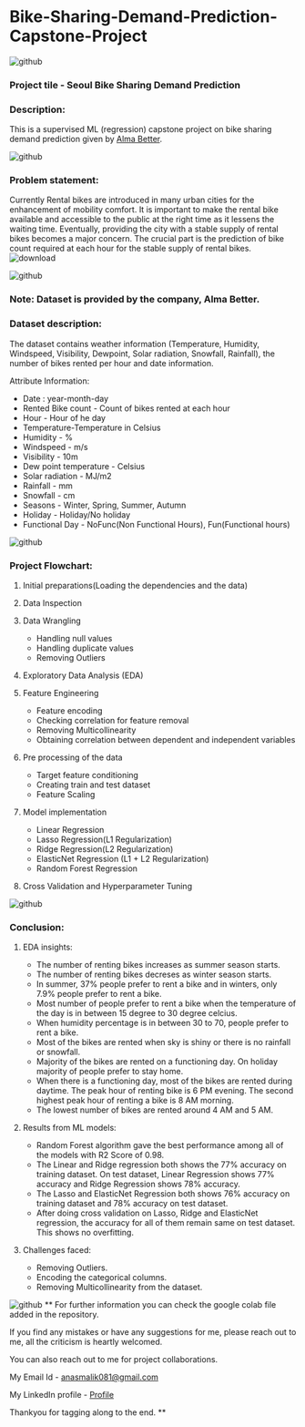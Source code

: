 # Bike-Sharing-Demand-Prediction-Capstone-Project

![github](https://github.com/anasmalik081/Bike-Sharing-Demand-Prediction-Capstone-Project/assets/84465546/4fe4936d-6f41-406c-ad75-424df80d440b)

### Project tile - Seoul Bike Sharing Demand Prediction
### Description:
This is a supervised ML (regression) capstone project on bike sharing demand prediction given by [Alma Better](https://www.almabetter.com/).

![github](https://github.com/anasmalik081/Bike-Sharing-Demand-Prediction-Capstone-Project/assets/84465546/4fe4936d-6f41-406c-ad75-424df80d440b)

### Problem statement:
Currently Rental bikes are introduced in many urban cities for the enhancement of mobility comfort. It is important to make the rental bike available and accessible to the public at the right time as it lessens the waiting time. Eventually, providing the city with a stable supply of rental bikes becomes a major concern. The crucial part is the prediction of bike count required at each hour for the stable supply of rental bikes.
![download](https://github.com/anasmalik081/Bike-Sharing-Demand-Prediction-Capstone-Project/assets/84465546/e4af98d5-c76a-41fa-b735-ae4f94357f10)

![github](https://github.com/anasmalik081/Bike-Sharing-Demand-Prediction-Capstone-Project/assets/84465546/4fe4936d-6f41-406c-ad75-424df80d440b)

### Note: Dataset is provided by the company, Alma Better.

### Dataset description:
The dataset contains weather information (Temperature, Humidity, Windspeed, Visibility, Dewpoint, Solar radiation, Snowfall, Rainfall), the number of bikes rented per hour and date information.

Attribute Information:

* Date : year-month-day
* Rented Bike count - Count of bikes rented at each hour
* Hour - Hour of he day
* Temperature-Temperature in Celsius
* Humidity - %
* Windspeed - m/s
* Visibility - 10m
* Dew point temperature - Celsius
* Solar radiation - MJ/m2
* Rainfall - mm
* Snowfall - cm
* Seasons - Winter, Spring, Summer, Autumn
* Holiday - Holiday/No holiday
* Functional Day - NoFunc(Non Functional Hours), Fun(Functional hours)

![github](https://github.com/anasmalik081/Bike-Sharing-Demand-Prediction-Capstone-Project/assets/84465546/4fe4936d-6f41-406c-ad75-424df80d440b)

### Project Flowchart:

1. Initial preparations(Loading the dependencies and the data)

2. Data Inspection

3. Data Wrangling
     * Handling null values
     * Handling duplicate values
     * Removing Outliers
    
4. Exploratory Data Analysis (EDA)
   
5. Feature Engineering
     * Feature encoding
     * Checking correlation for feature removal
     * Removing Multicollinearity
     * Obtaining correlation between dependent and independent variables
       
6. Pre processing of the data
     * Target feature conditioning
     * Creating train and test dataset
     * Feature Scaling
       
7. Model implementation
     * Linear Regression
     * Lasso Regression(L1 Regularization)
     * Ridge Regression(L2 Regularization)
     * ElasticNet Regression (L1 + L2 Regularization)
     * Random Forest Regression
       
8. Cross Validation and Hyperparameter Tuning

![github](https://github.com/anasmalik081/Bike-Sharing-Demand-Prediction-Capstone-Project/assets/84465546/4fe4936d-6f41-406c-ad75-424df80d440b)

### Conclusion:

1. EDA insights:
    * The number of renting bikes increases as summer season starts.
    * The number of renting bikes decreses as winter season starts.
    * In summer, 37% people prefer to rent a bike and in winters, only 7.9% people prefer to rent a bike.
    * Most number of people prefer to rent a bike when the temperature of the day is in between 15 degree to 30 degree celcius.
    * When humidity percentage is in between 30 to 70, people prefer to rent a bike.
    * Most of the bikes are rented when sky is shiny or there is no rainfall or snowfall.
    * Majority of the bikes are rented on a functioning day. On holiday majority of people prefer to stay home.
    * When there is a functioning day, most of the bikes are rented during daytime. The peak hour of renting bike is 6 PM evening. The second highest peak hour of renting a bike is 8 AM morning.
    * The lowest number of bikes are rented around 4 AM and 5 AM.

2. Results from ML models:
    * Random Forest algorithm gave the best performance among all of the models with R2 Score of 0.98.
    * The Linear and Ridge regression both shows the 77% accuracy on training dataset. On test dataset, Linear Regression shows 77% accuracy and Ridge Regression shows 78% accuracy.
    * The Lasso and ElasticNet Regression both shows 76% accuracy on training dataset and 78% accuracy on test dataset.
    * After doing cross validation on Lasso, Ridge and ElasticNet regression, the accuracy for all of them remain same on test dataset. This shows no overfitting.

3. Challenges faced:
    * Removing Outliers.
    * Encoding the categorical columns.
    * Removing Multicollinearity from the dataset.

![github](https://github.com/anasmalik081/Bike-Sharing-Demand-Prediction-Capstone-Project/assets/84465546/4fe4936d-6f41-406c-ad75-424df80d440b)
**
For further information you can check the google colab file added in the repository.

If you find any mistakes or have any suggestions for me, please reach out to me, all the criticism is heartly welcomed.

You can also reach out to me for project collaborations.

My Email Id - anasmalik081@gmail.com

My LinkedIn profile - [Profile](https://www.linkedin.com/in/anas-malik-01/)

Thankyou for tagging along to the end.
**

